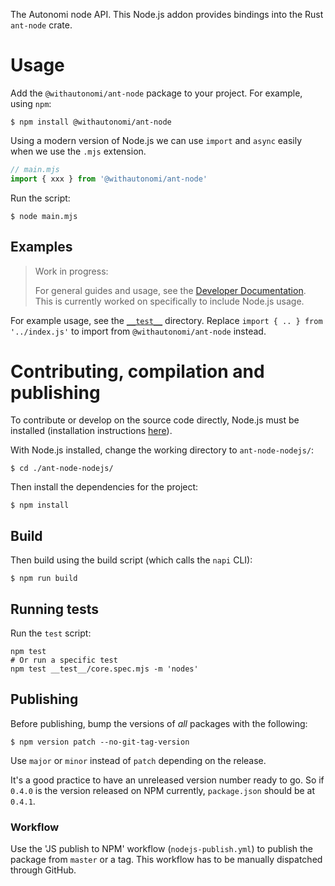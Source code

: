 The Autonomi node API. This Node.js addon provides bindings into the Rust `ant-node` crate.

# Usage

Add the `@withautonomi/ant-node` package to your project. For example, using `npm`:
```console
$ npm install @withautonomi/ant-node
```

Using a modern version of Node.js we can use `import` and `async` easily when we use the `.mjs` extension.

```js
// main.mjs
import { xxx } from '@withautonomi/ant-node'
```

Run the script:

```console
$ node main.mjs
```

## Examples

> Work in progress:
> 
> For general guides and usage, see the [Developer Documentation](https://docs.autonomi.com/developers). This is currently worked on specifically to include Node.js usage.

For example usage, see the [`__test__`](./__test__) directory. Replace `import { .. } from '../index.js'` to import from `@withautonomi/ant-node` instead.

# Contributing, compilation and publishing

To contribute or develop on the source code directly, Node.js must be installed (installation instructions [here](https://nodejs.org/en/download)).

With Node.js installed, change the working directory to `ant-node-nodejs/`:
```console
$ cd ./ant-node-nodejs/
```

Then install the dependencies for the project:
```console
$ npm install
```

## Build

Then build using the build script (which calls the `napi` CLI):
```console
$ npm run build
```

## Running tests

Run the `test` script:

```console
npm test
# Or run a specific test
npm test __test__/core.spec.mjs -m 'nodes'
```

## Publishing

Before publishing, bump the versions of *all* packages with the following:
```console
$ npm version patch --no-git-tag-version
```

Use `major` or `minor` instead of `patch` depending on the release.

It's a good practice to have an unreleased version number ready to go. So if `0.4.0` is the version released on NPM currently, `package.json` should be at `0.4.1`.

### Workflow

Use the 'JS publish to NPM' workflow (`nodejs-publish.yml`) to publish the package from `master` or a tag. This workflow has to be manually dispatched through GitHub.
